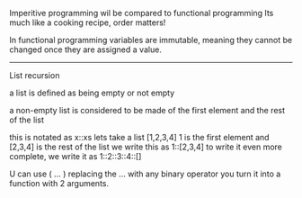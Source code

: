 Imperitive programming wil be compared to functional programming
Its much like a cooking recipe, order matters!

In functional programming variables are immutable, meaning they cannot be changed once they are assigned a value.

---
List recursion

a list is defined as being empty or not empty

a non-empty list is considered to be made of the first element and the rest of the list

this is notated as x::xs
lets take a list [1,2,3,4]
1 is the first element and [2,3,4] is the rest of the list
we write this as 1::[2,3,4]
to write it even more complete, we write it as 1::2::3::4::[]

U can use ( ... ) replacing the ... with any binary operator you turn it into a function with 2 arguments.